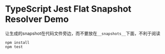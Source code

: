 TypeScript Jest Flat Snapshot Resolver Demo
===========================

让生成的snapshot在代码文件旁边，而不要放在`__snapshots__`下面，不利于阅读


```
npm install
npm test
```
